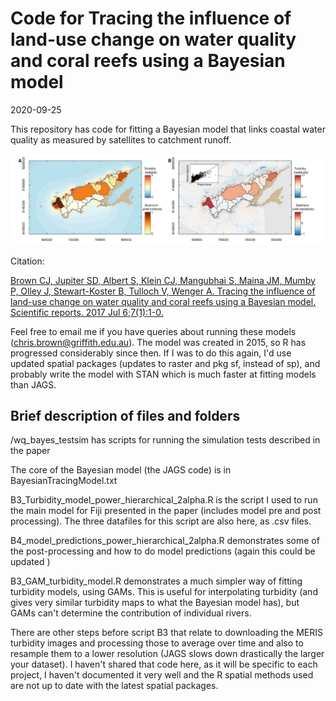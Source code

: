 #  Code for Tracing the influence of land-use change on water quality and coral reefs using a Bayesian model

2020-09-25

This repository has code for fitting a Bayesian model that links coastal water quality as measured by satellites to catchment runoff.

![](model-fits-Fiji.JPG)

Citation:

[Brown CJ, Jupiter SD, Albert S, Klein CJ, Mangubhai S, Maina JM, Mumby P, Olley J, Stewart-Koster B, Tulloch V, Wenger A. Tracing the influence of land-use change on water quality and coral reefs using a Bayesian model. Scientific reports. 2017 Jul 6;7(1):1-0.](https://www.nature.com/articles/s41598-017-05031-7)

Feel free to email me if you have queries about running these models (chris.brown@griffith.edu.au). The model was created in 2015, so R has progressed considerably since then. If I was to do this again, I'd use updated spatial packages (updates to raster and pkg sf, instead of sp), and probably write the model with STAN which is much faster at fitting models than JAGS.

## Brief description of files and folders

/wq_bayes_testsim has scripts for running the simulation tests described in the paper

The core of the Bayesian model (the JAGS code) is in BayesianTracingModel.txt

B3_Turbidity_model_power_hierarchical_2alpha.R is the script I used to run the main model for Fiji presented in the paper (includes model pre and post processing). The three datafiles for this script are also here, as .csv files.

B4_model_predictions_power_hierarchical_2alpha.R demonstrates some of the post-processing and how to do model predictions (again this could be updated )

B3_GAM_turbidity_model.R demonstrates a much simpler way of fitting turbidity models, using GAMs. This is useful for interpolating turbidity (and gives very similar turbidity maps to what the Bayesian model has), but GAMs can't determine the contribution of individual rivers.

There are other steps before script B3 that relate to downloading the MERIS turbidity images and processing those to average over time and also to resample them to a lower resolution (JAGS slows down drastically the larger your dataset).
I haven't shared that code here, as it will be specific to each project, I haven't documented it very well and the R spatial methods used are not up to date with the latest spatial packages.
